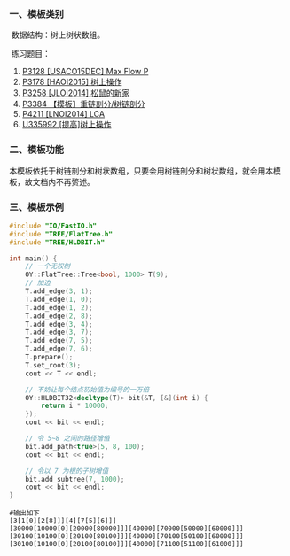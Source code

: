 ### 一、模板类别

​	数据结构：树上树状数组。

​	练习题目：

1. [P3128 [USACO15DEC] Max Flow P](https://www.luogu.com.cn/problem/P3128)
2. [P3178 [HAOI2015] 树上操作](https://www.luogu.com.cn/problem/P3178)
3. [P3258 [JLOI2014] 松鼠的新家](https://www.luogu.com.cn/problem/P3258)
4. [P3384 【模板】重链剖分/树链剖分](https://www.luogu.com.cn/problem/P3384)
5. [P4211 [LNOI2014] LCA](https://www.luogu.com.cn/problem/P4211)
6. [U335992 [提高]树上操作](https://www.luogu.com.cn/problem/U335992)

### 二、模板功能

​	本模板依托于树链剖分和树状数组，只要会用树链剖分和树状数组，就会用本模板，故文档内不再赘述。

### 三、模板示例

```c++
#include "IO/FastIO.h"
#include "TREE/FlatTree.h"
#include "TREE/HLDBIT.h"

int main() {
    // 一个无权树
    OY::FlatTree::Tree<bool, 1000> T(9);
    // 加边
    T.add_edge(3, 1);
    T.add_edge(1, 0);
    T.add_edge(1, 2);
    T.add_edge(2, 8);
    T.add_edge(3, 4);
    T.add_edge(3, 7);
    T.add_edge(7, 5);
    T.add_edge(7, 6);
    T.prepare();
    T.set_root(3);
    cout << T << endl;

    // 不妨让每个结点初始值为编号的一万倍
    OY::HLDBIT32<decltype(T)> bit(&T, [&](int i) {
        return i * 10000;
    });
    cout << bit << endl;

    // 令 5~8 之间的路径增值
    bit.add_path<true>(5, 8, 100);
    cout << bit << endl;

    // 令以 7 为根的子树增值
    bit.add_subtree(7, 1000);
    cout << bit << endl;
}
```

```
#输出如下
[3[1[0][2[8]]][4][7[5][6]]]
[30000[10000[0][20000[80000]]][40000][70000[50000][60000]]]
[30100[10100[0][20100[80100]]][40000][70100[50100][60000]]]
[30100[10100[0][20100[80100]]][40000][71100[51100][61000]]]

```

